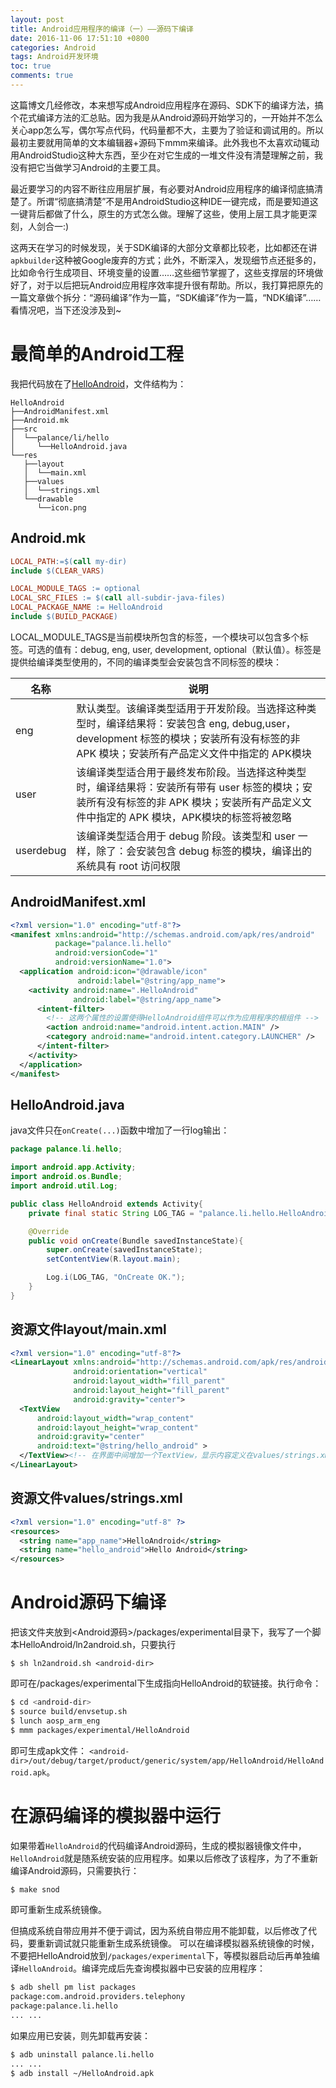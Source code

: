 ```yaml
---
layout: post
title: Android应用程序的编译（一）——源码下编译
date: 2016-11-06 17:51:10 +0800
categories: Android
tags: Android开发环境
toc: true
comments: true
---
```

这篇博文几经修改，本来想写成Android应用程序在源码、SDK下的编译方法，搞个花式编译方法的汇总贴。因为我是从Android源码开始学习的，一开始并不怎么关心app怎么写，偶尔写点代码，代码量都不大，主要为了验证和调试用的。所以最初主要就用简单的文本编辑器+源码下mmm来编译。此外我也不太喜欢动辄动用AndroidStudio这种大东西，至少在对它生成的一堆文件没有清楚理解之前，我没有把它当做学习Android的主要工具。
<!-- more -->
最近要学习的内容不断往应用层扩展，有必要对Android应用程序的编译彻底搞清楚了。所谓“彻底搞清楚”不是用AndroidStudio这种IDE一键完成，而是要知道这一键背后都做了什么，原生的方式怎么做。理解了这些，使用上层工具才能更深刻，人剑合一:)

这两天在学习的时候发现，关于SDK编译的大部分文章都比较老，比如都还在讲`apkbuilder`这种被Google废弃的方式；此外，不断深入，发现细节点还挺多的，比如命令行生成项目、环境变量的设置……这些细节掌握了，这些支撑层的环境做好了，对于以后把玩Android应用程序效率提升很有帮助。所以，我打算把原先的一篇文章做个拆分：“源码编译”作为一篇，“SDK编译”作为一篇，“NDK编译”……看情况吧，当下还没涉及到~

# 最简单的Android工程
我把代码放在了[HelloAndroid](https://github.com/palanceli/blog/tree/master/source/_drafts/2016/1020HelloAndroid/HelloAndroid)，文件结构为：
```
HelloAndroid
├──AndroidManifest.xml
├──Android.mk
├──src
│  └──palance/li/hello
│     └──HelloAndroid.java
└──res
   ├──layout
   │  └──main.xml
   ├──values
   │  └──strings.xml
   └──drawable
      └──icon.png
```
## Android.mk
``` makefile
LOCAL_PATH:=$(call my-dir)
include $(CLEAR_VARS)

LOCAL_MODULE_TAGS := optional
LOCAL_SRC_FILES := $(call all-subdir-java-files)
LOCAL_PACKAGE_NAME := HelloAndroid
include $(BUILD_PACKAGE)
```
LOCAL_MODULE_TAGS是当前模块所包含的标签，一个模块可以包含多个标签。可选的值有：debug, eng, user, development, optional（默认值）。标签是提供给编译类型使用的，不同的编译类型会安装包含不同标签的模块：

名称|说明
---|----
eng|默认类型。该编译类型适用于开发阶段。当选择这种类型时，编译结果将：安装包含 eng, debug,user，development 标签的模块；安装所有没有标签的非 APK 模块；安装所有产品定义文件中指定的 APK模块
user|该编译类型适合用于最终发布阶段。当选择这种类型时，编译结果将：安装所有带有 user 标签的模块；安装所有没有标签的非 APK 模块；安装所有产品定义文件中指定的 APK 模块，APK模块的标签将被忽略
userdebug|该编译类型适合用于 debug 阶段。该类型和 user 一样，除了：会安装包含 debug 标签的模块，编译出的系统具有 root 访问权限

## AndroidManifest.xml
``` xml
<?xml version="1.0" encoding="utf-8"?>
<manifest xmlns:android="http://schemas.android.com/apk/res/android"
          package="palance.li.hello"
          android:versionCode="1"
          android:versionName="1.0">
  <application android:icon="@drawable/icon"
               android:label="@string/app_name">
    <activity android:name=".HelloAndroid"
              android:label="@string/app_name">
      <intent-filter>
        <!-- 这两个属性的设置使得HelloAndroid组件可以作为应用程序的根组件 -->
        <action android:name="android.intent.action.MAIN" />
        <category android:name="android.intent.category.LAUNCHER" />
      </intent-filter>
    </activity>
  </application>
</manifest>
```

## HelloAndroid.java
java文件只在`onCreate(...)`函数中增加了一行log输出：
``` java
package palance.li.hello;

import android.app.Activity;
import android.os.Bundle;
import android.util.Log;

public class HelloAndroid extends Activity{
    private final static String LOG_TAG = "palance.li.hello.HelloAndroid";

    @Override
    public void onCreate(Bundle savedInstanceState){
        super.onCreate(savedInstanceState);
        setContentView(R.layout.main);

        Log.i(LOG_TAG, "OnCreate OK.");
    }
}
```
## 资源文件layout/main.xml
``` xml
<?xml version="1.0" encoding="utf-8"?>
<LinearLayout xmlns:android="http://schemas.android.com/apk/res/android"
              android:orientation="vertical"
              android:layout_width="fill_parent"
              android:layout_height="fill_parent"
              android:gravity="center">
  <TextView
      android:layout_width="wrap_content"
      android:layout_height="wrap_content"
      android:gravity="center"
      android:text="@string/hello_android" >
  </TextView><!-- 在界面中间增加一个TextView，显示内容定义在values/strings.xml -->
</LinearLayout>
```

## 资源文件values/strings.xml
``` xml
<?xml version="1.0" encoding="utf-8" ?>
<resources>
  <string name="app_name">HelloAndroid</string>
  <string name="hello_android">Hello Android</string>
</resources>
```

# Android源码下编译
把该文件夹放到<Android源码>/packages/experimental目录下，我写了一个脚本HelloAndroid/ln2android.sh，只要执行
```
$ sh ln2android.sh <android-dir>
```
即可在<android-dir>/packages/experimental下生成指向HelloAndroid的软链接。执行命令：
``` bash
$ cd <android-dir>
$ source build/envsetup.sh
$ lunch aosp_arm_eng
$ mmm packages/experimental/HelloAndroid
```
即可生成apk文件：
`<android-dir>/out/debug/target/product/generic/system/app/HelloAndroid/HelloAndroid.apk`。
# 在源码编译的模拟器中运行
如果带着`HelloAndroid`的代码编译Android源码，生成的模拟器镜像文件中，`HelloAndroid`就是随系统安装的应用程序。如果以后修改了该程序，为了不重新编译Android源码，只需要执行：
``` bash
$ make snod
```
即可重新生成系统镜像。

但搞成系统自带应用并不便于调试，因为系统自带应用不能卸载，以后修改了代码，要重新调试就只能重新生成系统镜像。
可以在编译模拟器系统镜像的时候，不要把HelloAndroid放到`/packages/experimental`下，等模拟器启动后再单独编译`HelloAndroid`。编译完成后先查询模拟器中已安装的应用程序：
``` bash
$ adb shell pm list packages
package:com.android.providers.telephony
package:palance.li.hello
... ...
```
如果应用已安装，则先卸载再安装：
``` bash
$ adb uninstall palance.li.hello
... ...
$ adb install ~/HelloAndroid.apk
```
